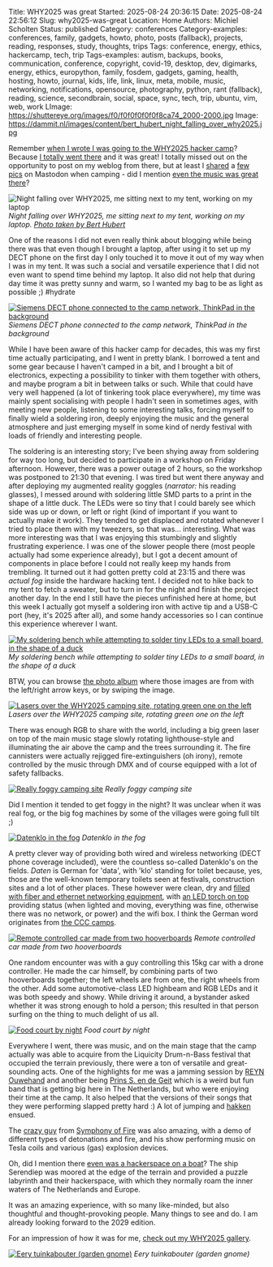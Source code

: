 Title: WHY2025 was great
Started: 2025-08-24 20:36:15
Date: 2025-08-24 22:56:12
Slug: why2025-was-great
Location: Home
Authors: Michiel Scholten
Status: published
Category: conferences
Category-examples: conferences, family, gadgets, howto, photo, posts (fallback), projects, reading, responses, study, thoughts, trips
Tags: conference, energy, ethics, hackercamp, tech, trip
Tags-examples: autism, backups, books, communication, conference, copyright, covid-19, desktop, dev, digimarks, energy, ethics, europython, family, fosdem, gadgets, gaming, health, hosting, howto, journal, kids, life, link, linux, meta, mobile, music, networking, notifications, opensource, photography, python, rant (fallback), reading, science, secondbrain, social, space, sync, tech, trip, ubuntu, vim, web, work
LImage: https://shuttereye.org/images/f0/f0f0f0f0f0f8ca74_2000-2000.jpg
Image: https://dammit.nl/images/content/bert_hubert_night_falling_over_why2025.jpg

Remember [when I wrote I was going to the WHY2025 hacker camp]({filename}../posts/why2025.md)? Because [I totally went there](https://shuttereye.org/goingout/why2025/) and it was great! I totally missed out on the opportunity to post on my weblog from there, but at least I [shared](https://mastodon.social/@diginaut/114989674567998382) a [few pics](https://mastodon.social/@diginaut/115001297734145732) on Mastodon when camping - did I mention [even the music was great there](https://mastodon.social/@diginaut/115010542850620035)?

![Night falling over WHY2025, me sitting next to my tent, working on my laptop](https://dammit.nl/images/content/bert_hubert_night_falling_over_why2025.jpg)
<em>Night falling over WHY2025, me sitting next to my tent, working on my laptop. [Photo taken by Bert Hubert](https://eupolicy.social/@bert_hubert/114989142664295357)</em>

One of the reasons I did not even really think about blogging while being there was that even though I brought a laptop, after using it to set up my DECT phone on the first day I only touched it to move it out of my way when I was in my tent. It was such a social and versatile experience that I did not even want to spend time behind my laptop. It also did not help that during day time it was pretty sunny and warm, so I wanted my bag to be as light as possible ;) #hydrate

[![Siemens DECT phone connected to the camp network, ThinkPad in the background](https://shuttereye.org/images/49/49133333b0381906_2000-2000.jpg)](https://shuttereye.org/goingout/why2025/PXL_20250808_081931794.jpg/view/)
<em>Siemens DECT phone connected to the camp network, ThinkPad in the background</em>

While I have been aware of this hacker camp for decades, this was my first time actually participating, and I went in pretty blank. I borrowed a tent and some gear because I haven't camped in a bit, and I brought a bit of electronics, expecting a possibility to tinker with them together with others, and maybe program a bit in between talks or such. While that could have very well happened (a lot of tinkering took place everywhere), my time was mainly spent socialising with people I hadn't seen in sometimes ages, with meeting new people, listening to some interesting talks, forcing myself to finally wield a soldering iron, deeply enjoying the music and the general atmosphere and just emerging myself in some kind of nerdy festival with loads of friendly and interesting people.

The soldering is an interesting story; I've been shying away from soldering for way too long, but decided to participate in a workshop on Friday afternoon. However, there was a power outage of 2 hours, so the workshop was postponed to 21:30 that evening. I was tired but went there anyway and after deploying my augmented reality goggles (*narrator:* his reading glasses), I messed around with soldering little SMD parts to a print in the shape of a little duck. The LEDs were so tiny that I could barely see which side was up or down, or left or right (kind of important if you want to actually make it work). They tended to get displaced and rotated whenever I tried to place them with my tweezers, so that was... interesting. What was more interesting was that I was enjoying this stumbingly and slightly frustrating experience. I was one of the slower people there (most people actually had some experience already), but I got a decent amount of components in place before I could not really keep my hands from trembling. It turned out it had gotten pretty cold at 23:15 and there was *actual fog* inside the hardware hacking tent. I decided not to hike back to my tent to fetch a sweater, but to turn in for the night and finish the project another day. In the end I still have the pieces unfinished here at home, but this week I actually got myself a soldering iron with active tip and a USB-C port (hey, it's 2025 after all), and some handy accessories so I can continue this experience wherever I want.

[![My soldering bench while attempting to solder tiny LEDs to a small board, in the shape of a duck](https://shuttereye.org/images/e3/e3cdc58c86a4ccdc_2000-2000.jpg)](https://shuttereye.org/goingout/why2025/PXL_20250808_202241132.jpg/view/)
<em>My soldering bench while attempting to solder tiny LEDs to a small board, in the shape of a duck</em>

BTW, you can browse [the photo album](https://shuttereye.org/goingout/why2025/) where those images are from with the left/right arrow keys, or by swiping the image.

[![Lasers over the WHY2025 camping site, rotating green one on the left](https://shuttereye.org/images/f0/f0f0f0f0f0f8f094_2000-2000.jpg)](https://shuttereye.org/goingout/why2025/PXL_20250808_215036713.jpg/view/)
<em>Lasers over the WHY2025 camping site, rotating green one on the left</em>

There was enough RGB to share with the world, including a big green laser on top of the main music stage slowly rotating lighthouse-style and illuminating the air above the camp and the trees surrounding it. The fire cannisters were actually rejigged fire-extinguishers (oh irony), remote controlled by the music through DMX and of course equipped with a lot of safety fallbacks.

[![Really foggy camping site](https://shuttereye.org/images/fc/fcfcfcf8f0eceffe_2000-2000.jpg)](https://shuttereye.org/goingout/why2025/PXL_20250808_213450080.jpg/view/)
<em>Really foggy camping site</em>

Did I mention it tended to get foggy in the night? It was unclear when it was real fog, or the big fog machines by some of the villages were going full tilt ;)

[![Datenklo in the fog](https://shuttereye.org/images/f0/f0f078191a3e30f1_2000-2000.jpg)](https://shuttereye.org/goingout/why2025/PXL_20250809_213540673.jpg/view/)
<em>Datenklo in the fog</em>

A pretty clever way of providing both wired and wireless networking (DECT phone coverage included), were the countless so-called Datenklo's on the fields. *Daten* is German for 'data', with 'klo' standing for toilet because, yes, those are the well-known temporary toilets seen at festivals, construction sites and a lot of other places. These however were clean, dry and [filled with fiber and ethernet networking equipment](https://shuttereye.org/goingout/why2025/PXL_20250809_173800546.jpg/view/), with [an LED torch on top](https://shuttereye.org/goingout/why2025/PXL_20250809_174038822.jpg/view/) providing status (when lighted and moving, everything was fine, otherwise there was no network, or power) and the wifi box. I think the German word originates from [the CCC camps](https://en.wikipedia.org/wiki/Chaos_Communication_Camp).

[![Remote controlled car made from two hooverboards](https://shuttereye.org/images/5e/5e1e379bd5ccc9c4_2000-2000.jpg)](https://shuttereye.org/goingout/why2025/PXL_20250809_215702064.jpg/view/)
<em>Remote controlled car made from two hooverboards</em>

One random encounter was with a guy controlling this 15kg car with a drone controller. He made the car himself, by combining parts of two hooverboards together; the left wheels are from one, the right wheels from the other. Add some automotive-class LED highbeam and RGB LEDs and it was both speedy and showy. While driving it around, a bystander asked whether it was strong enough to hold a person; this resulted in that person surfing on the thing to much delight of us all.

[![Food court by night](https://shuttereye.org/images/f0/f0f0f4f6f6fcb886_2000-2000.jpg)](https://shuttereye.org/goingout/why2025/PXL_20250809_212808170.jpg/view/)
<em>Food court by night</em>

Everywhere I went, there was music, and on the main stage that the camp actually was able to acquire from the Liquicity Drum-n-Bass festival that occupied the terrain previously, there were a ton of versatile and great-sounding acts. One of the highlights for me was a jamming session by [REYN Ouwehand](https://shuttereye.org/goingout/why2025/PXL_20250810_133212714.jpg/view/) and another being [Prins S. en de Geit](https://shuttereye.org/goingout/why2025/PXL_20250810_200723070.jpg/view/) which is a weird but fun band that is getting big here in The Netherlands, but who were enjoying their time at the camp. It also helped that the versions of their songs that they were performing slapped pretty hard :) A lot of jumping and [hakken](https://en.wikipedia.org/wiki/Hakken) ensued.

The [crazy guy](https://shuttereye.org/goingout/why2025/PXL_20250809_205142264.jpg/view/) from [Symphony of Fire](https://shuttereye.org/goingout/why2025/PXL_20250810_205123765_crop.jpg/view/) was also amazing, with a demo of different types of detonations and fire, and his show performing music on Tesla coils and various (gas) explosion devices.

Oh, did I mention there [even was a hackerspace on a boat](https://shuttereye.org/goingout/why2025/PXL_20250809_153732120.MP.jpg/view/)? The ship Serendiep was moored at the edge of the terrain and provided a puzzle labyrinth and their hackerspace, with which they normally roam the inner waters of The Netherlands and Europe.

It was an amazing experience, with so many like-minded, but also thoughtful and thought-provoking people. Many things to see and do. I am already looking forward to the 2029 edition.

For an impression of how it was for me, [check out my WHY2025 gallery](https://shuttereye.org/goingout/why2025/).

[![Eery tuinkabouter (garden gnome)](https://shuttereye.org/images/64/6468eab0f4e1c094_2000-2000.jpg)](https://shuttereye.org/goingout/why2025/PXL_20250809_211908892.jpg/view/)
<em>Eery tuinkabouter (garden gnome)</em>
